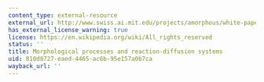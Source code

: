 ```yaml
---
content_type: external-resource
external_url: http://www.swiss.ai.mit.edu/projects/amorphous/white-paper/amorph-new/node7.html
has_external_license_warning: true
license: https://en.wikipedia.org/wiki/All_rights_reserved
status: ''
title: Morphological processes and reaction-diffusion systems
uid: 810d8727-eaed-4465-ac6b-95e157a0b7ca
wayback_url: ''
---
```

